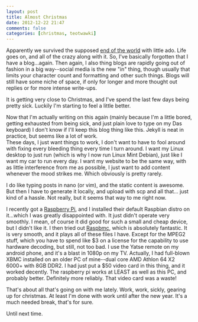 ```yaml
---
layout: post
title: Almost Christmas
date: 2012-12-22 21:47
comments: false
categories: [christmas, teotwawki]
---
```


Apparently we survived the supposed [end of the world](https://en.wikipedia.org/wiki/2012_phenomenon) with little ado.  Life goes on, and all of the crazy along with it.
So, I've basically forgotten that I have a blog...again.  Then again, I also thing blogs are rapidly going out of fashion in a big way--social media is the new "in" thing, though usually that limits your character count and formatting and other such things.  Blogs will still have some niche of space, if only for longer and more thought out replies or for more intense write-ups.

It is getting very close to Christmas, and I've spend the last few days being pretty sick.  Luckily I'm starting to feel a little better.

Now that I'm actually writing on this again (mainly because I'm a little bored, getting exhausted from being sick, and just plain love to type on my Das keyboard) I don't know if I'll keep this blog thing like this.  Jekyll is neat in practice, but seems like a lot of work.  
These days, I just want things to work, I don't want to have to fool around with fixing every bleeding thing every time I turn around.
I want my Linux desktop to just run (which is why I now run Linux Mint Debian), just like I want my car to run every day.  I want my website to be the same way, with as little interference from me as possible, I just want to add content whenever the mood strikes me.  Which obviously is pretty rarely.

I do like typing posts in nano (or vim), and the static content is awesome.  But then I have to generate it locally, and upload with scp and all that... just kind of a hassle.
Not really, but it seems that way to me right now.

I recently got a [Raspberry Pi](http://www.raspberrypi.org/), and I installed their default Raspbian distro on it...which I was greatly disappointed with.  It just didn't operate very smoothly.  I mean, of course it did good for such a small and cheap device, but I didn't like it.
I then tried out [Raspbmc](http://www.raspbmc.com/), which is absolutely fantastic.  It is very smooth, and it plays all of these files I have.  Except for the MPEG2 stuff, which you have to spend like $3 on a license for the capability to use hardware decoding, but still, not too bad. I use the Yatse remote on my android phone, and it's a blast in 1080p on my TV.
Actually, I had full-blown XBMC installed on an older PC of mine--dual core AMD Athlon 64 X2 6000+ with 8GB DDR2. I had just put a $50 video card in this thing, and it worked decently.  The raspberry pi works at LEAST as well as this PC, and probably better. Definitely more reliably.  That video card was a waste!

That's about all that's going on with me lately.  Work, work, sickly, gearing up for christmas.  At least I'm done with work until after the new year.
It's a much needed break, that's for sure.

Until next time.


